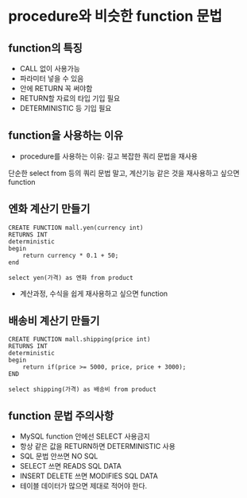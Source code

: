 # procedure와 비슷한 function 문법

## function의 특징

- CALL 없이 사용가능
- 파라미터 넣을 수 있음
- 안에 RETURN 꼭 써야함
- RETURN할 자료의 타입 기입 필요
- DETERMINISTIC 등 기입 필요

## function을 사용하는 이유

- procedure를 사용하는 이유: 길고 복잡한 쿼리 문법을 재사용

단순한 select from 등의 쿼리 문법 말고, 계산기능 같은 것을 재사용하고 싶으면 function

## 엔화 계산기 만들기

```
CREATE FUNCTION mall.yen(currency int)
RETURNS INT
deterministic
begin
	return currency * 0.1 + 50;
end
```

```
select yen(가격) as 엔화 from product
```

- 계산과정, 수식을 쉽게 재사용하고 싶으면 function

## 배송비 계산기 만들기

```
CREATE FUNCTION mall.shipping(price int)
RETURNS INT
deterministic
begin
	return if(price >= 5000, price, price + 3000);
END
```

```
select shipping(가격) as 배송비 from product
```

## function 문법 주의사항

- MySQL function 안에선 SELECT 사용금지
- 항상 같은 값을 RETURN하면 DETERMINISTIC 사용
- SQL 문법 안쓰면 NO SQL
- SELECT 쓰면 READS SQL DATA
- INSERT DELETE 쓰면 MODIFIES SQL DATA
- 테이블 데이터가 많으면 제대로 적어야 한다.
